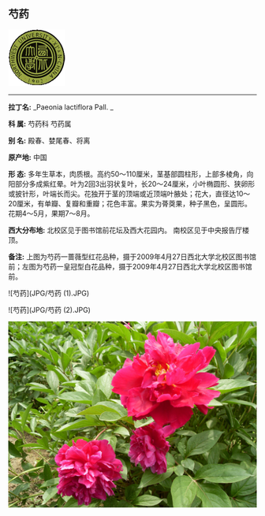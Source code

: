 ## 芍药

![西北大学校园网络植物志](JPG/nwu.gif)

---

**拉丁名:**  _Paeonia lactiflora Pall. _

**科 属:** 芍药科 芍药属

**别 名:** 殿春、婪尾春、将离

**原产地:** 中国

**形  态:** 多年生草本，肉质根。高约50～110厘米，茎基部圆柱形，上部多棱角，向阳部分多成紫红晕。叶为2回3出羽状复叶，长20～24厘米，小叶椭圆形、狭卵形或披针形，叶端长而尖。花独开于茎的顶端或近顶端叶腋处；花大，直径达10～20厘米，有单瓣、复瓣和重瓣；花色丰富。果实为蓇葖果，种子黑色，呈圆形。花期4～5月，果期7～8月。　　　

**西大分布地:** 北校区见于图书馆前花坛及西大花园内。 南校区见于中央报告厅楼顶。 

**备注:** 上图为芍药一蔷薇型红花品种，摄于2009年4月27日西北大学北校区图书馆前；左图为芍药一皇冠型白花品种，摄于2009年4月27日西北大学北校区图书馆前。

![芍药](JPG/芍药 (1).JPG) 

![芍药](JPG/芍药 (2).JPG) 

![芍药](JPG/芍药.JPG) 

